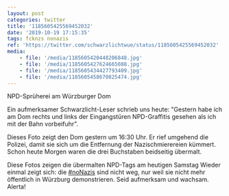 ```yaml
---
layout: post
categories: twitter
title: '1185605425569452032'
date: '2019-10-19 17:15:35'
tags: fcknzs nonazis
ref: 'https://twitter.com/schwarzlichtwue/status/1185605425569452032'
media:
    - file: '/media/1185605420448206848.jpg'
    - file: '/media/1185605427624665088.jpg'
    - file: '/media/1185605434427793409.jpg'
    - file: '/media/1185605458670825474.jpg'
---
```

NPD-Sprüherei am Würzburger Dom



Ein aufmerksamer Schwarzlicht-Leser schrieb uns heute: "Gestern habe ich am Dom rechts und links der Eingangstüren NPD-Graffitis gesehen als ich mit der Bahn vorbeifuhr".



Dieses Foto zeigt den Dom gestern um 16:30 Uhr. 
Er rief umgehend die Polizei, damit sie sich um die Entfernung der Nazischmierereien kümmert. Schon heute Morgen waren die drei Buchstaben beidseitig übermalt.



Diese Fotos zeigen die übermalten NPD-Tags am heutigen Samstag 
Wieder einmal zeigt sich: die [#noNazis](/t/nonazis) sind nicht weg, nur weil sie nicht mehr öffentlich in Würzburg demonstrieren. Seid aufmerksam und wachsam. Alerta!